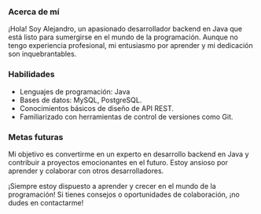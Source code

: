 ### Acerca de mí

¡Hola! Soy Alejandro, un apasionado desarrollador backend en Java que está listo para sumergirse en el mundo de la programación. Aunque no tengo experiencia profesional, mi entusiasmo por aprender y mi dedicación son inquebrantables.

### Habilidades

- Lenguajes de programación: Java
- Bases de datos: MySQL, PostgreSQL.
- Conocimientos básicos de diseño de API REST.
- Familiarizado con herramientas de control de versiones como Git.

### Metas futuras

Mi objetivo es convertirme en un experto en desarrollo backend en Java y contribuir a proyectos emocionantes en el futuro. Estoy ansioso por aprender y colaborar con otros desarrolladores.

¡Siempre estoy dispuesto a aprender y crecer en el mundo de la programación! Si tienes consejos o oportunidades de colaboración, ¡no dudes en contactarme!
